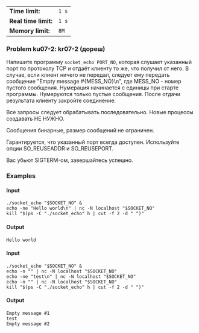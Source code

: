 |                      |       |
|----------------------|-------|
| **Time limit:**      | `1 s` |
| **Real time limit:** | `1 s` |
| **Memory limit:**    | `8M`  |


### Problem ku07-2: kr07-2 (дореш)

Напишите программу `socket_echo PORT_NO`, которая слушает указанный порт по протоколу TCP и отдаёт
клиенту то же, что получил от него. В случае, если клиент ничего не передал, следует ему передать
сообщение "Empty message #{MESS_NO}\n", где MESS_NO - номер пустого сообщения. Нумерация начинается
с единицы при старте программы. Нумеруются только пустые сообщения. После отдачи результата клиенту
закройте соединение.

Все запросы следует обрабатывать последовательно. Новые процессы создавать НЕ НУЖНО.

Сообщения бинарные, размер сообщений не ограничен.

Гарантируется, что указанный порт всегда доступен. Используйте опции SO_REUSEADDR и SO_REUSEPORT.

Вас убьют SIGTERM-ом, завершайтесь успешно.

### Examples

#### Input

    
    
    ./socket_echo "$SOCKET_NO" &
    echo -ne "Hello world\n" | nc -N localhost "$SOCKET_NO"
    kill "$(ps -C "./socket_echo" h | cut -f 2 -d " ")"

#### Output

    
    
    Hello world
    

#### Input

    
    
    ./socket_echo "$SOCKET_NO" &
    echo -n "" | nc -N localhost "$SOCKET_NO"
    echo -ne "test\n" | nc -N localhost "$SOCKET_NO"
    echo -n "" | nc -N localhost "$SOCKET_NO"
    kill "$(ps -C "./socket_echo" h | cut -f 2 -d " ")"

#### Output

    
    
    Empty message #1
    test
    Empty message #2
    

